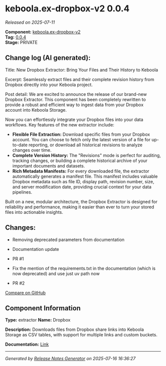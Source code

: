 #  keboola.ex-dropbox-v2 0.0.4

_Released on 2025-07-11_

**Component:** [keboola.ex-dropbox-v2](https://github.com/keboola/component-dropbox)  
**Tag:** [0.0.4](https://github.com/keboola/component-dropbox/releases/tag/0.0.4)  
**Stage:** PRIVATE


## Change log (AI generated):
Title:
New Dropbox Extractor: Bring Your Files and Their History to Keboola

Excerpt:
Seamlessly extract files and their complete revision history from Dropbox directly into your Keboola project.

Post detail:
We are excited to announce the release of our brand-new Dropbox Extractor. This component has been completely rewritten to provide a robust and efficient way to ingest data from your Dropbox account into Keboola Storage.

Now you can effortlessly integrate your Dropbox files into your data workflows. Key features of the new extractor include:

- **Flexible File Extraction:** Download specific files from your Dropbox account. You can choose to fetch only the latest version of a file for up-to-date reporting, or download all historical revisions to analyze changes over time.
- **Complete Version History:** The "Revisions" mode is perfect for auditing, tracking changes, or building a complete historical archive of your important documents and datasets.
- **Rich Metadata Manifests:** For every downloaded file, the extractor automatically generates a manifest file. This manifest includes valuable Dropbox metadata such as file ID, display path, revision number, size, and server modification date, providing crucial context for your data pipelines.

Built on a new, modular architecture, the Dropbox Extractor is designed for reliability and performance, making it easier than ever to turn your stored files into actionable insights.



## Changes:



- Removing deprecated parameters from documentation 




- Documentation update 




- PR #1 




- Fix the mention of the requirements.txt in the documentation (which is now deprecated) and use just uv path now 




- PR #2 



[Compare on GitHub](https://github.com/keboola/component-dropbox/compare/0.0.3...0.0.4)



## Component Information
**Type:** extractor
**Name:** Dropbox

**Description:** Downloads files from Dropbox share links into Keboola Storage as CSV tables, with support for multiple links and custom buckets.


**Documentation:** [Link](https://github.com/keboola/component-dropbox/blob/master/README.md)



---
_Generated by [Release Notes Generator](https://github.com/keboola/release-notes-generator)
on 2025-07-16 16:36:27_